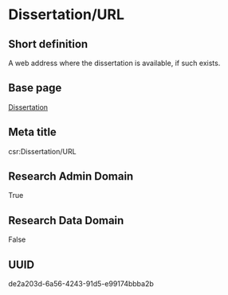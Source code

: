 # Dissertation/URL
## Short definition
A web address where the dissertation is available, if such exists.
## Base page
[Dissertation](../Objects/Dissertation.md)
## Meta title
csr:Dissertation/URL
## Research Admin Domain
True
## Research Data Domain
False
## UUID
de2a203d-6a56-4243-91d5-e99174bbba2b
